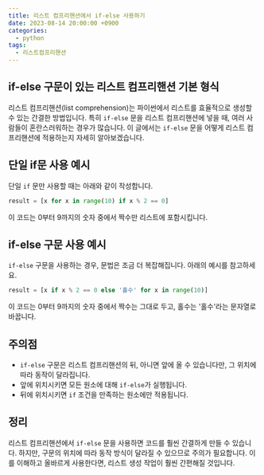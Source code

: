 ```yaml
---
title: 리스트 컴프리핸션에서 if-else 사용하기
date: 2023-08-14 20:00:00 +0900
categories:
  - python
tags:
  - 리스트컴프리핸션
---
```


## if-else 구문이 있는 리스트 컴프리핸션 기본 형식

리스트 컴프리핸션(list comprehension)는 파이썬에서 리스트를 효율적으로 생성할 수 있는 간결한 방법입니다. 특히 `if-else` 문을 리스트 컴프리핸션에 넣을 때, 여러 사람들이 혼란스러워하는 경우가 많습니다. 이 글에서는 `if-else` 문을 어떻게 리스트 컴프리핸션에 적용하는지 자세히 알아보겠습니다.

## 단일 if문 사용 예시

단일 `if` 문만 사용할 때는 아래와 같이 작성합니다.

```python
result = [x for x in range(10) if x % 2 == 0]
```

이 코드는 0부터 9까지의 숫자 중에서 짝수만 리스트에 포함시킵니다.

## if-else 구문 사용 예시

`if-else` 구문을 사용하는 경우, 문법은 조금 더 복잡해집니다. 아래의 예시를 참고하세요.

```python
result = [x if x % 2 == 0 else '홀수' for x in range(10)]
```

이 코드는 0부터 9까지의 숫자 중에서 짝수는 그대로 두고, 홀수는 '홀수'라는 문자열로 바꿉니다.

## 주의점

- `if-else` 구문은 리스트 컴프리핸션의 뒤, 아니면 앞에 올 수 있습니다만, 그 위치에 따라 동작이 달라집니다.
- 앞에 위치시키면 모든 원소에 대해 `if-else`가 실행됩니다.
- 뒤에 위치시키면 `if` 조건을 만족하는 원소에만 적용됩니다.

## 정리

리스트 컴프리핸션에서 `if-else` 문을 사용하면 코드를 훨씬 간결하게 만들 수 있습니다. 하지만, 구문의 위치에 따라 동작 방식이 달라질 수 있으므로 주의가 필요합니다. 이를 이해하고 올바르게 사용한다면, 리스트 생성 작업이 훨씬 간편해질 것입니다.